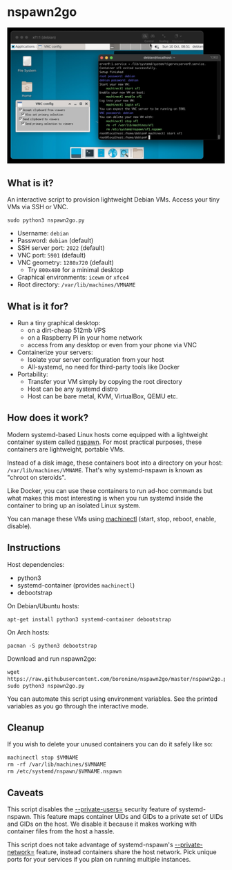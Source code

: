 # nspawn2go

![screenshot](https://raw.githubusercontent.com/boronine/nspawn2go/master/screenshot.jpg)

## What is it?

An interactive script to provision lightweight Debian VMs. Access your tiny VMs via
SSH or VNC.

```
sudo python3 nspawn2go.py
```

- Username: `debian`
- Password: `debian` (default)
- SSH server port: `2022` (default)
- VNC port: `5901` (default)
- VNC geometry: `1280x720` (default)
  - Try `800x480` for a minimal desktop
- Graphical environments: `icewm` or `xfce4`
- Root directory: `/var/lib/machines/VMNAME`

## What is it for?

- Run a tiny graphical desktop:
  - on a dirt-cheap 512mb VPS
  - on a Raspberry Pi in your home network
  - access from any desktop or even from your phone via VNC
- Containerize your servers:
  - Isolate your server configuration from your host
  - All-systemd, no need for third-party tools like Docker
- Portability:
  - Transfer your VM simply by copying the root directory
  - Host can be any systemd distro
  - Host can be bare metal, KVM, VirtualBox, QEMU etc.

## How does it work?

Modern systemd-based Linux hosts come equipped with a lightweight container system called
[nspawn](https://www.freedesktop.org/software/systemd/man/systemd-nspawn.html). For most 
practical purposes, these containers are lightweight, portable VMs.

Instead of a disk image, these containers boot into a directory on your host: 
`/var/lib/machines/VMNAME`. That's why systemd-nspawn is known as "chroot on steroids".

Like Docker, you can use these containers to run ad-hoc commands but what makes this most
interesting is when you run systemd inside the container to bring up an isolated Linux
system.

You can manage these VMs using [machinectl](https://www.freedesktop.org/software/systemd/man/machinectl.html)
(start, stop, reboot, enable, disable).

## Instructions

Host dependencies:

- python3
- systemd-container (provides `machinectl`)
- debootstrap

On Debian/Ubuntu hosts:

```
apt-get install python3 systemd-container debootstrap
```

On Arch hosts:

```
pacman -S python3 debootstrap
```

Download and run nspawn2go:

```
wget https://raw.githubusercontent.com/boronine/nspawn2go/master/nspawn2go.py
sudo python3 nspawn2go.py
```

You can automate this script using environment variables. See the printed variables
as you go through the interactive mode.

## Cleanup

If you wish to delete your unused containers you can do it safely like so:

```
machinectl stop $VMNAME
rm -rf /var/lib/machines/$VMNAME
rm /etc/systemd/nspawn/$VMNAME.nspawn
```

## Caveats

This script disables the [--private-users=](https://www.freedesktop.org/software/systemd/man/systemd-nspawn.html#--private-users=)
security feature of systemd-nspawn. This feature maps container UIDs and GIDs to a private 
set of UIDs and GIDs on the host. We disable it because it makes working with container files 
from the host a hassle.

This script does not take advantage of systemd-nspawn's [--private-network=](https://www.freedesktop.org/software/systemd/man/systemd-nspawn.html#--private-network) 
feature, instead containers share the host network. Pick unique ports for your services if you 
plan on running multiple instances.
